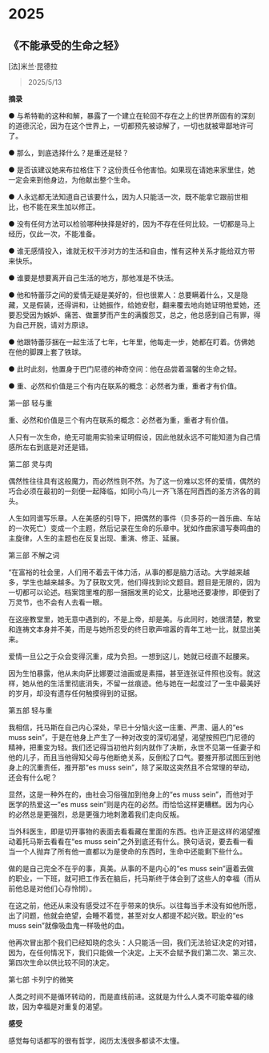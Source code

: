 # 2025

## 《不能承受的生命之轻》
 
[法]米兰·昆德拉

> 2025/5/13

**摘录**

● 与希特勒的这种和解，暴露了一个建立在轮回不存在之上的世界所固有的深刻的道德沉沦，因为在这个世界上，一切都预先被谅解了，一切也就被卑鄙地许可了。

● 那么，到底选择什么？是重还是轻？

● 是否该建议她来布拉格住下？这份责任令他害怕。如果现在请她来家里住，她一定会来到他身边，为他献出整个生命。

● 人永远都无法知道自己该要什么，因为人只能活一次，既不能拿它跟前世相比，也不能在来生加以修正。

● 没有任何方法可以检验哪种抉择是好的，因为不存在任何比较。一切都是马上经历，仅此一次，不能准备。

● 谁无感情投入，谁就无权干涉对方的生活和自由，惟有这种关系才能给双方带来快乐。

● 谁要是想要离开自己生活的地方，那他准是不快活。

● 他和特蕾莎之间的爱情无疑是美好的，但也很累人：总要瞒着什么，又是隐藏，又是假装，还得讲和，让她振作，给她安慰，翻来覆去地向她证明他爱她，还要忍受因为嫉妒、痛苦、做噩梦而产生的满腹怨艾，总之，他总感到自己有罪，得为自己开脱，请对方原谅。

● 他跟特蕾莎捆在一起生活了七年，七年里，他每走一步，她都在盯着。仿佛她在他的脚踝上套了铁球。

● 此时此刻，他置身于巴门尼德的神奇空间：他在品尝着温馨的生命之轻。

● 重、必然和价值是三个有内在联系的概念：必然者为重，重者才有价值。

第一部 轻与重
 
重、必然和价值是三个有内在联系的概念：必然者为重，重者才有价值。


人只有一次生命，绝无可能用实验来证明假设，因此他就永远不可能知道为自己情感所左右到底是对还是错。


第二部 灵与肉
 

偶然性往往具有这般魔力，而必然性则不然。为了这一份难以忘怀的爱情，偶然的巧合必须在最初的一刻便一起降临，如同小鸟儿一齐飞落在阿西西的圣方济各的肩头。


人生如同谱写乐章。人在美感的引导下，把偶然的事件（贝多芬的一首乐曲、车站的一次死亡）变成一个主题，然后记录在生命的乐章中。犹如作曲家谱写奏鸣曲的主旋律，人生的主题也在反复出现、重演、修正、延展。


第三部 不解之词
 
“在富裕的社会里，人们用不着去干体力活，从事的都是脑力活动。大学越来越多，学生也越来越多。为了获取文凭，他们得找到论文题目。题目是无限的，因为一切都可以论述。档案馆里堆的那一捆捆发黑的论文，比墓地还要凄惨，即便到了万灵节，也不会有人去看一眼。

在这座教堂里，她无意中遇到的，不是上帝，却是美。与此同时，她很清楚，教堂和连祷文本身并不美，而是与她所忍受的终日歌声喧嚣的青年工地一比，就显出美来。

爱情一旦公之于众会变得沉重，成为负担。一想到这儿，她就已经直不起腰来。

因为生怕暴露，他从未向萨比娜要过油画或是素描，甚至连张证件照也没有。就这样，她从他的生活里彻底消失，不留一丝痕迹。他与她在一起度过了一生中最美好的岁月，却没有遗存任何触摸得到的证据。

第五部 轻与重
 
我相信，托马斯在自己内心深处，早已十分恼火这一庄重、严肃、逼人的“es muss sein”，于是在他身上产生了一种对改变的深切渴望，渴望按照巴门尼德的精神，把重变为轻。我们还记得当初他片刻内就作了决断，永世不见第一任妻子和他的儿子，而且当他得知父母与他断绝关系，反倒松了口气。要推开那试图压到他身上的沉重责任，推开那“es muss sein”，除了采取这突然且不合常理的举动，还会有什么呢？

显然，这是一种外在的，由社会习俗强加到他身上的“es muss sein”，而他对于医学的热爱这一“es muss sein”则是内在的必然。而恰恰这样更糟糕。因为内心的必然总是更强烈，总是更强力地刺激着我们走向反叛。

当外科医生，即是切开事物的表面去看看藏在里面的东西。也许正是这样的渴望推动着托马斯去看看在“es muss sein”之外到底还有什么。换句话说，要去看一看当一个人抛弃了所有他一直都以为是使命的东西时，生命中还能剩下些什么。

做的是自己完全不在乎的事，真美。从事的不是内心的“es muss sein”逼着去做的职业，一下班，就可把工作丢在脑后，托马斯终于体会到了这些人的幸福（而从前他总是对他们心存怜悯）。

在这之前，他还从来没有感受过不在乎带来的快乐。以往每当手术没有如他所愿，出了问题，他就会绝望，会睡不着觉，甚至对女人都提不起兴致。职业的“es muss sein”就像吸血鬼一样吸他的血。

他再次冒出那个我们已经知晓的念头：人只能活一回，我们无法验证决定的对错，因为，在任何情况下，我们只能做一个决定。上天不会赋予我们第二次、第三次、第四次生命以供比较不同的决定。

第七部 卡列宁的微笑
 
人类之时间不是循环转动的，而是直线前进。这就是为什么人类不可能幸福的缘故，因为幸福是对重复的渴望。

**感受**

感觉每句话都写的很有哲学，阅历太浅很多都读不太懂。
